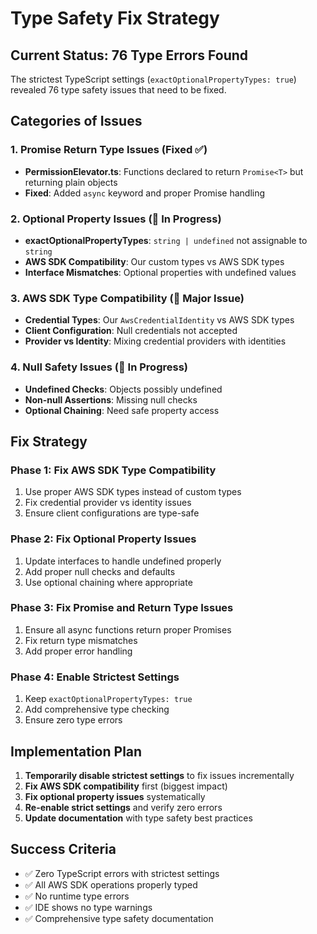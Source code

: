 # Type Safety Fix Strategy

## Current Status: 76 Type Errors Found

The strictest TypeScript settings (`exactOptionalPropertyTypes: true`) revealed 76 type safety issues that need to be fixed.

## Categories of Issues

### 1. Promise Return Type Issues (Fixed ✅)
- **PermissionElevator.ts**: Functions declared to return `Promise<T>` but returning plain objects
- **Fixed**: Added `async` keyword and proper Promise handling

### 2. Optional Property Issues (🔧 In Progress)
- **exactOptionalPropertyTypes**: `string | undefined` not assignable to `string`
- **AWS SDK Compatibility**: Our custom types vs AWS SDK types
- **Interface Mismatches**: Optional properties with undefined values

### 3. AWS SDK Type Compatibility (🔧 Major Issue)
- **Credential Types**: Our `AwsCredentialIdentity` vs AWS SDK types
- **Client Configuration**: Null credentials not accepted
- **Provider vs Identity**: Mixing credential providers with identities

### 4. Null Safety Issues (🔧 In Progress)
- **Undefined Checks**: Objects possibly undefined
- **Non-null Assertions**: Missing null checks
- **Optional Chaining**: Need safe property access

## Fix Strategy

### Phase 1: Fix AWS SDK Type Compatibility
1. Use proper AWS SDK types instead of custom types
2. Fix credential provider vs identity issues
3. Ensure client configurations are type-safe

### Phase 2: Fix Optional Property Issues
1. Update interfaces to handle undefined properly
2. Add proper null checks and defaults
3. Use optional chaining where appropriate

### Phase 3: Fix Promise and Return Type Issues
1. Ensure all async functions return proper Promises
2. Fix return type mismatches
3. Add proper error handling

### Phase 4: Enable Strictest Settings
1. Keep `exactOptionalPropertyTypes: true`
2. Add comprehensive type checking
3. Ensure zero type errors

## Implementation Plan

1. **Temporarily disable strictest settings** to fix issues incrementally
2. **Fix AWS SDK compatibility** first (biggest impact)
3. **Fix optional property issues** systematically
4. **Re-enable strict settings** and verify zero errors
5. **Update documentation** with type safety best practices

## Success Criteria

- ✅ Zero TypeScript errors with strictest settings
- ✅ All AWS SDK operations properly typed
- ✅ No runtime type errors
- ✅ IDE shows no type warnings
- ✅ Comprehensive type safety documentation
